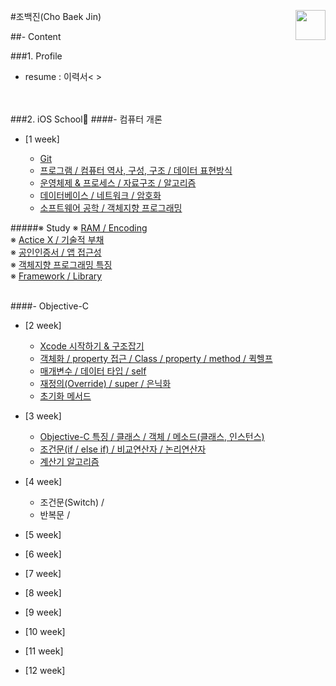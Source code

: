 #조백진(Cho Baek Jin)<a href="url"><img src="Image/apple-logo.png" align="right" height="48" ></a>


##- Content

###1. Profile
- resume : 이력서< >

<br><br>
###2. iOS School🍎
####- 컴퓨터 개론

- [1 week]
  
	- [Git](https://github.com/BaekJinCho/iOS.school/tree/master/ConceptProject/170109)
	- [프로그램 / 컴퓨터 역사, 구성, 구조 / 데이터 표현방식](https://github.com/BaekJinCho/iOS.school/tree/master/ConceptProject/170110)
	- [운영체제 & 프로세스 / 자료구조 / 알고리즘](https://github.com/BaekJinCho/iOS.school/tree/master/ConceptProject/170111)
	- [데이터베이스 / 네트워크 / 암호화](https://github.com/BaekJinCho/iOS.school/tree/master/ConceptProject/170112)
	- [소프트웨어 공학 / 객체지향 프로그래밍](https://github.com/BaekJinCho/iOS.school/tree/master/ConceptProject/170113)


#####※ Study
※ [RAM / Encoding](https://github.com/BaekJinCho/iOS.school/tree/master/Study/Study)<br>
※ [Actice X / 기술적 부채](https://github.com/BaekJinCho/iOS.school/tree/master/Study/Study1)<br>
※ [공인인증서 / 앱 접근성](https://github.com/BaekJinCho/iOS.school/tree/master/Study/Study2)<br>
※ [객체지향 프로그래밍 특징](https://github.com/BaekJinCho/iOS.school/tree/master/Study/Study3)<br>
※ [Framework / Library](https://github.com/BaekJinCho/iOS.school/tree/master/Study/Study4)

<br>
####- Objective-C

- [2 week]
	- [Xcode 시작하기 & 구조잡기](https://github.com/BaekJinCho/iOS.school/tree/master/ConceptProject/170116)
	-  [객체화 / property 접근 / Class / property / method / 퀵헬프](https://github.com/BaekJinCho/iOS.school/tree/master/ConceptProject/170117)
	- [매개변수 / 데이터 타입 / self](https://github.com/BaekJinCho/iOS.school/tree/master/ConceptProject/17011819)
	- [재정의(Override) / super / 은닉화](https://github.com/BaekJinCho/iOS.school/tree/master/ConceptProject/170119)
	- [초기화 메서드](https://github.com/BaekJinCho/iOS.school/tree/master/ConceptProject/170120)

- [3 week]
	- [Objective-C 특징 / 클래스 / 객체 / 메소드(클래스, 인스턴스)](https://github.com/BaekJinCho/iOS.school/tree/master/ConceptProject/170123)
	- [조건문(if / else if) / 비교연산자 / 논리연산자](https://github.com/BaekJinCho/iOS.school/tree/master/ConceptProject/170124) 
	- [계산기 알고리즘](https://github.com/BaekJinCho/iOS.school/tree/master/Study/Study5)  

- [4 week]
	- 조건문(Switch) / 
	- 반복문 / 

- [5 week]

- [6 week]

- [7 week]

- [8 week]

- [9 week]

- [10 week]

- [11 week]

- [12 week]
